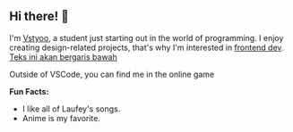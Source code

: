 ## Hi there! 👀

I'm <u>Vstyoo</u>, a student just starting out in the world of programming.
I enjoy creating design-related projects, that's why I'm interested in <u>frontend dev</u>.
<u>Teks ini akan bergaris bawah</u>

Outside of VSCode, you can find me in the online game

**Fun Facts:**
- I like all of Laufey's songs.
- Anime is my favorite.
